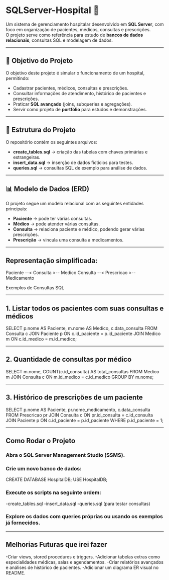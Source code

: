 # SQLServer-Hospital 🏥

Um sistema de gerenciamento hospitalar desenvolvido em **SQL Server**, com foco em organização de pacientes, médicos, consultas e prescrições.  
O projeto serve como referência para estudo de **bancos de dados relacionais**, consultas SQL e modelagem de dados.

---

## 🎯 Objetivo do Projeto

O objetivo deste projeto é simular o funcionamento de um hospital, permitindo:  

- Cadastrar pacientes, médicos, consultas e prescrições.  
- Consultar informações de atendimento, histórico de pacientes e prescrições.  
- Praticar **SQL avançado** (joins, subqueries e agregações).  
- Servir como projeto de **portfólio** para estudos e demonstrações.  

---

## 📂 Estrutura do Projeto

O repositório contém os seguintes arquivos:

- **create_tables.sql** → criação das tabelas com chaves primárias e estrangeiras.  
- **insert_data.sql** → inserção de dados fictícios para testes.  
- **queries.sql** → consultas SQL de exemplo para análise de dados.  

---

## 📊 Modelo de Dados (ERD)

O projeto segue um modelo relacional com as seguintes entidades principais:

- **Paciente** → pode ter várias consultas.  
- **Médico** → pode atender várias consultas.  
- **Consulta** → relaciona paciente e médico, podendo gerar várias prescrições.  
- **Prescrição** → vincula uma consulta a medicamentos.  

---

## Representação simplificada:

Paciente --< Consulta >-- Medico
Consulta --< Prescricao >-- Medicamento

Exemplos de Consultas SQL

---

## 1. Listar todos os pacientes com suas consultas e médicos

SELECT p.nome AS Paciente, m.nome AS Medico, c.data_consulta
FROM Consulta c
JOIN Paciente p ON c.id_paciente = p.id_paciente
JOIN Medico m ON c.id_medico = m.id_medico;

---

## 2. Quantidade de consultas por médico

SELECT m.nome, COUNT(c.id_consulta) AS total_consultas
FROM Medico m
JOIN Consulta c ON m.id_medico = c.id_medico
GROUP BY m.nome;

---

## 3. Histórico de prescrições de um paciente

SELECT p.nome AS Paciente, pr.nome_medicamento, c.data_consulta
FROM Prescricao pr
JOIN Consulta c ON pr.id_consulta = c.id_consulta
JOIN Paciente p ON c.id_paciente = p.id_paciente
WHERE p.id_paciente = 1;

---

## **Como Rodar o Projeto**

### Abra o SQL Server Management Studio (SSMS).

### Crie um novo banco de dados:

CREATE DATABASE HospitalDB;
USE HospitalDB;

### Execute os scripts na seguinte ordem:

-create_tables.sql
-insert_data.sql
-queries.sql (para testar consultas)

### Explore os dados com queries próprias ou usando os exemplos já fornecidos.

---

## Melhorias Futuras que irei fazer

-Criar views, stored procedures e triggers.
-Adicionar tabelas extras como especialidades médicas, salas e agendamentos.
-Criar relatórios avançados e análises de histórico de pacientes.
-Adicionar um diagrama ER visual no README.
